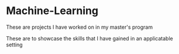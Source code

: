 # Machine-Learning
These are projects I have worked on in my master's program

These are to showcase the skills that I have gained in an applicatable setting


